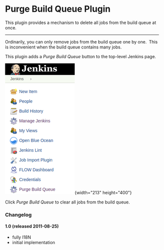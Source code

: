 # Purge Build Queue Plugin

This plugin provides a mechanism to delete all jobs from the build queue
at once. 

------------------------------------------------------------------------

Ordinarily, you can only remove jobs from the build queue one by one.
 This is inconvenient when the build queue contains many jobs.

This plugin adds a *Purge Build Queue* button to the top-level Jenkins
page.

![](docs/images/purge-build-queue.png){width="213"
height="400"}  

Click *Purge Build Queue* to clear all jobs from the build queue.

### Changelog

#### 1.0 (released 2011-08-25)

-   fully I18N
-   initial implementation
